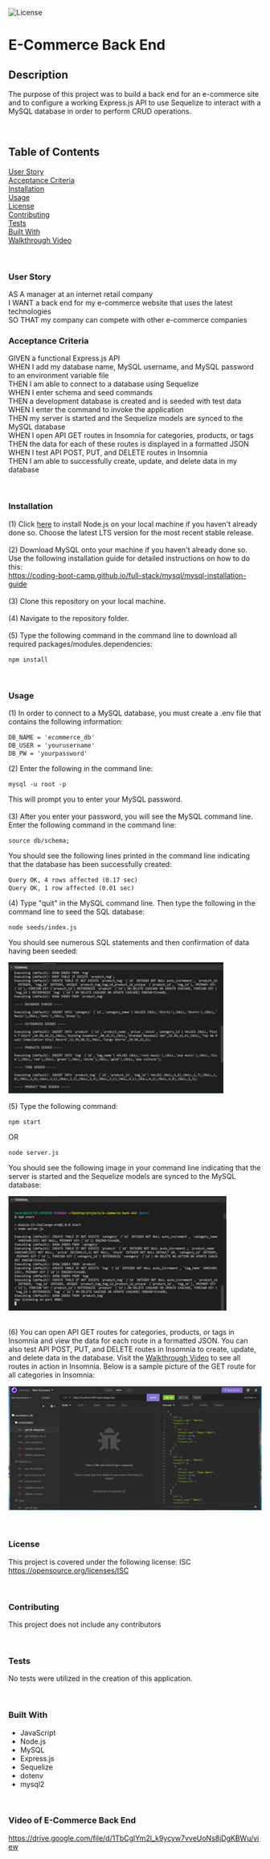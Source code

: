 ![License](https://img.shields.io/badge/License-ISC-ff69b4)

# **E-Commerce Back End**

## **Description**
The purpose of this project was to build a back end for an e-commerce site and to configure a working Express.js API to use Sequelize to interact with a MySQL database in order to perform CRUD operations. 

<br>

## **Table of Contents**
[User Story](#user-story)<br>
[Acceptance Criteria](#acceptance-criteria)<br>
[Installation](#installation)<br>
[Usage](#usage)<br>
[License](#license)<br>
[Contributing](#contributing)<br>
[Tests](#tests)<br>
[Built With](#built-with)<br>
[Walkthrough Video](#video-of-e-commerce-back-end)<br>

<br>

### **User Story**
AS A manager at an internet retail company<br>
I WANT a back end for my e-commerce website that uses the latest technologies<br>
SO THAT my company can compete with other e-commerce companies<br>

### **Acceptance Criteria**
GIVEN a functional Express.js API <br>
WHEN I add my database name, MySQL username, and MySQL password to an environment variable file <br>
THEN I am able to connect to a database using Sequelize <br>
WHEN I enter schema and seed commands <br>
THEN a development database is created and is seeded with test data <br>
WHEN I enter the command to invoke the application <br>
THEN my server is started and the Sequelize models are synced to the MySQL database <br>
WHEN I open API GET routes in Insomnia for categories, products, or tags <br>
THEN the data for each of these routes is displayed in a formatted JSON <br>
WHEN I test API POST, PUT, and DELETE routes in Insomnia <br>
THEN I am able to successfully create, update, and delete data in my database <br>

<br>

### **Installation**
(1) Click [here](https://nodejs.org/en/) to install Node.js on your local machine if you haven't already done so. Choose the latest LTS version for the most recent stable release.
<br><br> 
(2) Download MySQL onto your machine if you haven't already done so. Use the following installation guide for detailed instructions on how to do this:<br>
https://coding-boot-camp.github.io/full-stack/mysql/mysql-installation-guide
<br><br>
(3) Clone this repository on your local machine.<br><br>
(4) Navigate to the repository folder.<br><br>
(5) Type the following command in the command line to download all required packages/modules.dependencies:<br>

    npm install

<br>

### **Usage**
(1) In order to connect to a MySQL database, you must create a .env file that contains the following information:

    DB_NAME = 'ecommerce_db'
    DB_USER = 'yourusername'
    DB_PW = 'yourpassword'

(2) Enter the following in the command line:

    mysql -u root -p 

This will prompt you to enter your MySQL password. 
<br>
<br>
(3) After you enter your password, you will see the MySQL command line. Enter the following command in the command line:

    source db/schema;

You should see the following lines printed in the command line indicating that the database has been successfully created:

    Query OK, 4 rows affected (0.17 sec)
    Query OK, 1 row affected (0.01 sec)

(4) Type "quit" in the MySQL command line. Then type the following in the command line to seed the SQL database:

    node seeds/index.js

You should see numerous SQL statements and then confirmation of data having been seeded:

![alt text](images/seeded-data.png)

(5) Type the following command:

    npm start

OR

    node server.js

You should see the following image in your command line indicating that the server is started and the Sequelize models are synced to the MySQL database:

![alt text](images/synced-models.png)
<br>
<br>

(6) You can open API GET routes for categories, products, or tags in Insomnia and view the data for each route in a formatted JSON. You can also test API POST, PUT, and DELETE routes in Insomnia to create, update, and delete data in the database. Visit the [Walkthrough Video](#video-of-e-commerce-back-end) to see all routes in action in Insomnia. Below is a sample picture of the GET route for all categories in Insomnia:

![alt text](images/sample-get-all-categories-request.png)

<br>

### **License**
This project is covered under the following license: ISC<br>
https://opensource.org/licenses/ISC


<br>

### **Contributing**
This project does not include any contributors

<br>

### **Tests**
No tests were utilized in the creation of this application.

<br>

### **Built With**
* JavaScript
* Node.js
* MySQL
* Express.js
* Sequelize
* dotenv 
* mysql2

<br>

### **Video of E-Commerce Back End**
https://drive.google.com/file/d/1TbCglYm2l_k9ycyw7vveUoNs8jDgKBWu/view
